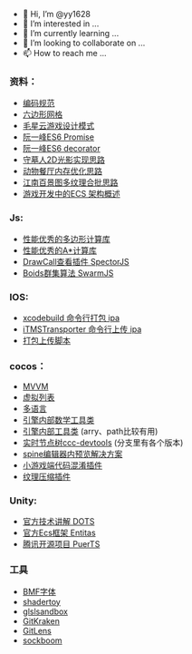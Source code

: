 - 👋 Hi, I’m @yy1628
- 👀 I’m interested in ...
- 🌱 I’m currently learning ...
- 💞️ I’m looking to collaborate on ...
- 📫 How to reach me ...

### 资料：
  - [编码规范](https://docs.cocos.com/creator/manual/zh/scripting/reference/coding-standards.html)
  - [六边形网格](https://www.cnblogs.com/o0olele/p/13693621.html)
  - [毛星云游戏设计模式](https://blog.csdn.net/poem_qianmo/article/details/53240330)
  - [阮一峰ES6 Promise](https://es6.ruanyifeng.com/#docs/promise)
  - [阮一峰ES6 decorator](https://es6.ruanyifeng.com/#docs/decorator)
  - [守墓人2D光影实现思路](http://www.gamelook.com.cn/2018/11/342650)
  - [动物餐厅内存优化思路](https://forum.cocos.org/t/topic/79251)
  - [江南百景图多纹理合批思路](https://forum.cocos.org/t/topic/121618)
  - [游戏开发中的ECS 架构概述](https://zhuanlan.zhihu.com/p/30538626)
  
### Js:
  - [性能优秀的多边形计算库](https://github.com/velipso/polybooljs)
  - [性能优秀的A*计算库](https://github.com/bgrins/javascript-astar)
  - [DrawCall查看插件 SpectorJS](https://github.com/BabylonJS/Spector.js)
  - [Boids群集算法 SwarmJS](https://jrhdoty.github.io/SwarmJS/)
  
### IOS:
  - [xcodebuild 命令行打包 ipa](https://blog.csdn.net/feelinghappy/article/details/122460683)
  - [iTMSTransporter 命令行上传 ipa](https://blog.csdn.net/cwf19860527/article/details/121958841)
  - [打包上传脚本](https://github.com/yy1628/yy1628/blob/main/build_ios.sh)
  
### cocos：
  - [MVVM](https://github.com/wsssheep/cocos_creator_mvvm_tools)
  - [虚拟列表](https://github.com/gh-kL/cocoscreator-list)
  - [多语言](https://github.com/ahuangege/creator_i18n)
  - [引擎内部数学工具类](https://github.dev/cocos/cocos-engine/blob/v3.6.0/cocos/core/math/utils.ts#L1)
  - [引擎内部工具类](https://github.dev/cocos/cocos-engine/blob/v3.6.0/cocos/core/utils/index.ts#L1) (arry、path比较有用)
  - [实时节点树ccc-devtools](https://github.com/potato47/ccc-devtools/tree/2d-v2.4) (分支里有各个版本)
  - [spine编辑器内预览解决方案](https://forum.cocos.org/t/topic/101524/7)
  - [小游戏端代码混淆插件](https://forum.cocos.org/t/topic/140251)
  - [纹理压缩插件](https://forum.cocos.org/t/cocos-creator/80024)
  
### Unity:
  - [官方技术讲解 DOTS](https://www.bilibili.com/video/BV18J411t7G8)
  - [官方Ecs框架 Entitas](https://github.com/sschmid/Entitas)
  - [腾讯开源项目 PuerTS](https://github.com/Tencent/puerts)
  
### 工具
  - [BMF字体](https://snowb.org/)
  - [shadertoy](https://www.shadertoy.com/)
  - [glslsandbox](https://glslsandbox.com/)
  - [GitKraken](https://zhuanlan.zhihu.com/p/98960725)
  - [GitLens](https://zhuanlan.zhihu.com/p/363064231)
  - [sockboom](https://sockboom.bar/)
  
<!---
yy1628/yy1628 is a ✨ special ✨ repository because its `README.md` (this file) appears on your GitHub profile.
You can click the Preview link to take a look at your changes.
--->
